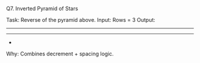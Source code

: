 Q7. Inverted Pyramid of Stars

Task: Reverse of the pyramid above.
Input: Rows = 3
Output:

*****
 *** 
  *  

Why: Combines decrement + spacing logic.